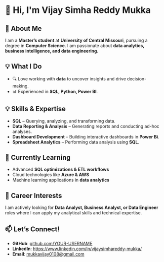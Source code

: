 # 👋 Hi, I'm Vijay Simha Reddy Mukka  

## 🚀 About Me  
I am a **Master’s student** at **University of Central Missouri**, pursuing a degree in **Computer Science**. I am passionate about **data analytics, business intelligence, and data engineering**.  

## 💡 What I Do  
- 🔍 Love working with **data** to uncover insights and drive decision-making.  
- 📊 Experienced in **SQL, Python, Power BI**.

## 💡 Skills & Expertise  
- **SQL** – Querying, analyzing, and transforming data.  
- **Data Reporting & Analysis** – Generating reports and conducting ad-hoc analyses.  
- **Dashboard Development** – Building interactive dashboards in **Power Bi**.  
- **Spreadsheet Analytics** – Performing data analysis using **SQL**.  

## 🌱 Currently Learning  
- Advanced **SQL optimizations & ETL workflows**  
- Cloud technologies like **Azure & AWS**  
- Machine learning applications in **data analytics**  

## 🎯 Career Interests  
I am actively looking for **Data Analyst, Business Analyst, or Data Engineer** roles where I can apply my analytical skills and technical expertise.  

## 📫 Let’s Connect!  
- **GitHub**: [github.com/YOUR-USERNAME](https://github.com/YOUR-USERNAME)  
- **LinkedIn**: https://www.linkedin.com/in/vijaysimhareddy-mukka/ 
- **Email**: mukkavijay0108@gmail.com  


